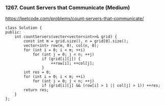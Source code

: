 ### 1267. Count Servers that Communicate (Medium)

https://leetcode.com/problems/count-servers-that-communicate/

```
class Solution {
public:
    int countServers(vector<vector<int>>& grid) {
        const int m = grid.size(), n = grid[0].size();
        vector<int> row(m, 0), col(n, 0);
        for (int i = 0; i < m; ++i) 
            for (int j = 0; j < n; ++j) 
                if (grid[i][j]) {
                    ++row[i]; ++col[j];
                }
        int res = 0;            
        for (int i = 0; i < m; ++i) 
            for (int j = 0; j < n; ++j)
                if (grid[i][j] && (row[i] > 1 || col[j] > 1)) ++res;
        return res;
    }
};
```
